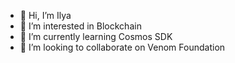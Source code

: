 - 👋 Hi, I’m Ilya
- 👀 I’m interested in Blockchain
- 🌱 I’m currently learning Cosmos SDK
- 💞️ I’m looking to collaborate on Venom Foundation
